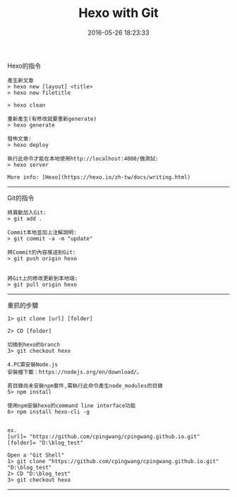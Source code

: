 ﻿---
title: Hexo with Git
date: 2016-05-26 18:23:33
tags:
---

Hexo的指令

    產生新文章
    > hexo new [layout] <title>
	> hexo new filetitle
	
    > hexo clean
    
	重新產生(有修改就要重新generate)
    > hexo generate
    
    發佈文章:
    > hexo deploy
    
	執行此命令才能在本地使用http://localhost:4000/做測試:
    > hexo server
    
    More info: [Hexo](https://hexo.io/zh-tw/docs/writing.html)
---
Git的指令

    將異動加入Git:
    > git add .
    
    Commit本地並加上注解說明:
    > git commit -a -m "update"
    
    將Commit的內容推送到Git:
    > git push origin hexo
	
	
	將Git上的修改更新到本地端:
    > git pull origin hexo

---
重抓的步驟
    
	1> git clone [url] [folder]
	
    2> CD [folder]
	
	切換到hexo的branch
    3> git checkout hexo
	
    4.PC需安裝Node.js    
    安裝檔下載：https://nodejs.org/en/download/。

    若目錄尚未安裝npm套件,需執行此命令產生node_modules的目錄
    5> npm install
	
    使用npm安裝hexo的command line interface功能
    6> npm install hexo-cli -g
	
	
    ex.
    [url]= "https://github.com/cpingwang/cpingwang.github.io.git"
    [folder]= "D:\blog_test"
	
    Open a "Git Shell"
    1> git clone "https://github.com/cpingwang/cpingwang.github.io.git" "D:\blog_test"
    2> CD "D:\blog_test"
    3> git checkout hexo
	
	
---

